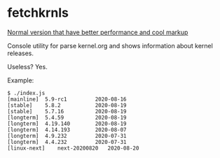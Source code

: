 # fetchkrnls

[Normal version that have better performance and cool markup](https://gist.github.com/Amchik/ad0a69963f915939bd4ac9198fc56e53)

Console utility for parse kernel.org and shows information about kernel releases.

Useless? Yes.

Example:

```
$ ./index.js
[mainline]	5.9-rc1       	2020-08-16
[stable]	5.8.2         	2020-08-19
[stable]	5.7.16        	2020-08-19
[longterm]	5.4.59        	2020-08-19
[longterm]	4.19.140      	2020-08-19
[longterm]	4.14.193      	2020-08-07
[longterm]	4.9.232       	2020-07-31
[longterm]	4.4.232       	2020-07-31
[linux-next]	next-20200820  	2020-08-20
```
